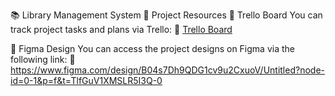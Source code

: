 📚 Library Management System
🚀 Project Resources
📌 Trello Board
You can track project tasks and plans via Trello: 🔗 [Trello Board](https://trello.com/b/BvvcZs1L/group-7) 

🎨 Figma Design
You can access the project designs on Figma via the following link: 🔗 https://www.figma.com/design/B04s7Dh9QDG1cv9u2CxuoV/Untitled?node-id=0-1&p=f&t=TlfGuV1XMSLR5I3Q-0
